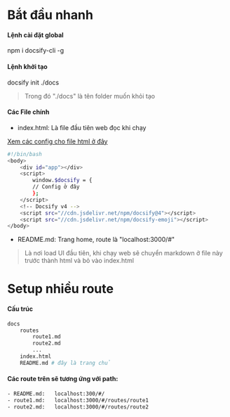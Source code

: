 # Bắt đầu nhanh

#### Lệnh cài đặt global

npm i docsify-cli -g

#### Lệnh khởi tạo

docsify init ./docs

> Trong đó "./docs" là tên folder muốn khỏi tạo

#### Các File chính

- index.html: Là file đầu tiên web đọc khi chạy

[Xem các config cho file html ở đây](#)

```bash
#!/bin/bash
<body>
    <div id="app"></div>
    <script>
        window.$docsify = {
        // Config ở đây
        };
    </script>
    <!-- Docsify v4 -->
    <script src="//cdn.jsdelivr.net/npm/docsify@4"></script>
    <script src="//cdn.jsdelivr.net/npm/docsify-emoji"></script>
</body>
```

- README.md: Trang home, route là "localhost:3000/#"

> Là nơi load UI đầu tiên, khi chạy web sẽ chuyển markdown ở file này trước thành html và bỏ vào index.html

# Setup nhiều route

#### Cấu trúc

```bash
docs
    routes
        route1.md
        route2.md
        ...
    index.html
    README.md # đây là trang chủ
```

#### Các route trên sẽ tương ứng với path:

```bash
- README.md:   localhost:300/#/
- route1.md:   localhost:3000/#/routes/route1
- route2.md:   localhost:3000/#/routes/route2
```

